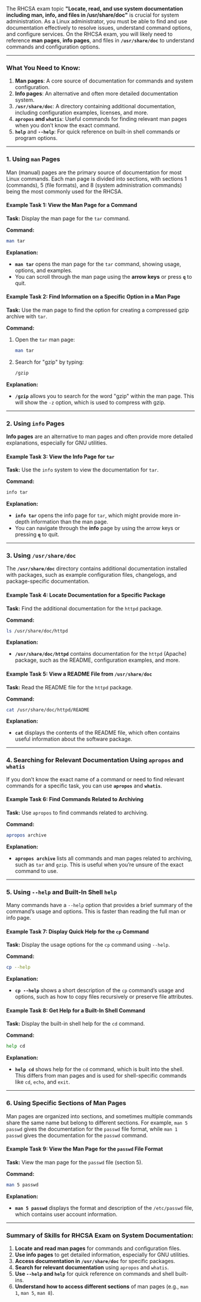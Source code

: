 The RHCSA exam topic **"Locate, read, and use system documentation including man, info, and files in /usr/share/doc"** is crucial for system administration. As a Linux administrator, you must be able to find and use documentation effectively to resolve issues, understand command options, and configure services. On the RHCSA exam, you will likely need to reference **man pages**, **info pages**, and files in **`/usr/share/doc`** to understand commands and configuration options.

---

### **What You Need to Know:**
1. **Man pages**: A core source of documentation for commands and system configuration.
2. **Info pages**: An alternative and often more detailed documentation system.
3. **`/usr/share/doc`**: A directory containing additional documentation, including configuration examples, licenses, and more.
4. **`apropos` and `whatis`**: Useful commands for finding relevant man pages when you don’t know the exact command.
5. **`help`** and **`--help`**: For quick reference on built-in shell commands or program options.

---

### **1. Using `man` Pages**

Man (manual) pages are the primary source of documentation for most Linux commands. Each man page is divided into sections, with sections 1 (commands), 5 (file formats), and 8 (system administration commands) being the most commonly used for the RHCSA.

#### **Example Task 1: View the Man Page for a Command**

**Task:** Display the man page for the `tar` command.

**Command:**
```bash
man tar
```

**Explanation:**
- **`man tar`** opens the man page for the `tar` command, showing usage, options, and examples.
- You can scroll through the man page using the **arrow keys** or press **`q`** to quit.

#### **Example Task 2: Find Information on a Specific Option in a Man Page**

**Task:** Use the man page to find the option for creating a compressed gzip archive with `tar`.

**Command:**
1. Open the `tar` man page:
   ```bash
   man tar
   ```
2. Search for "gzip" by typing:
   ```bash
   /gzip
   ```

**Explanation:**
- **`/gzip`** allows you to search for the word "gzip" within the man page. This will show the `-z` option, which is used to compress with gzip.

---

### **2. Using `info` Pages**

**Info pages** are an alternative to man pages and often provide more detailed explanations, especially for GNU utilities.

#### **Example Task 3: View the Info Page for `tar`**

**Task:** Use the `info` system to view the documentation for `tar`.

**Command:**
```bash
info tar
```

**Explanation:**
- **`info tar`** opens the info page for `tar`, which might provide more in-depth information than the man page.
- You can navigate through the **info** page by using the arrow keys or pressing **`q`** to quit.

---

### **3. Using `/usr/share/doc`**

The **`/usr/share/doc`** directory contains additional documentation installed with packages, such as example configuration files, changelogs, and package-specific documentation.

#### **Example Task 4: Locate Documentation for a Specific Package**

**Task:** Find the additional documentation for the `httpd` package.

**Command:**
```bash
ls /usr/share/doc/httpd
```

**Explanation:**
- **`/usr/share/doc/httpd`** contains documentation for the `httpd` (Apache) package, such as the README, configuration examples, and more.

#### **Example Task 5: View a README File from `/usr/share/doc`**

**Task:** Read the README file for the `httpd` package.

**Command:**
```bash
cat /usr/share/doc/httpd/README
```

**Explanation:**
- **`cat`** displays the contents of the README file, which often contains useful information about the software package.

---

### **4. Searching for Relevant Documentation Using `apropos` and `whatis`**

If you don’t know the exact name of a command or need to find relevant commands for a specific task, you can use **`apropos`** and **`whatis`**.

#### **Example Task 6: Find Commands Related to Archiving**

**Task:** Use `apropos` to find commands related to archiving.

**Command:**
```bash
apropos archive
```

**Explanation:**
- **`apropos archive`** lists all commands and man pages related to archiving, such as `tar` and `gzip`. This is useful when you’re unsure of the exact command to use.

---

### **5. Using `--help` and Built-In Shell `help`**

Many commands have a `--help` option that provides a brief summary of the command’s usage and options. This is faster than reading the full man or info page.

#### **Example Task 7: Display Quick Help for the `cp` Command**

**Task:** Display the usage options for the `cp` command using `--help`.

**Command:**
```bash
cp --help
```

**Explanation:**
- **`cp --help`** shows a short description of the `cp` command’s usage and options, such as how to copy files recursively or preserve file attributes.

#### **Example Task 8: Get Help for a Built-In Shell Command**

**Task:** Display the built-in shell help for the `cd` command.

**Command:**
```bash
help cd
```

**Explanation:**
- **`help cd`** shows help for the `cd` command, which is built into the shell. This differs from man pages and is used for shell-specific commands like `cd`, `echo`, and `exit`.

---

### **6. Using Specific Sections of Man Pages**

Man pages are organized into sections, and sometimes multiple commands share the same name but belong to different sections. For example, `man 5 passwd` gives the documentation for the `passwd` file format, while `man 1 passwd` gives the documentation for the `passwd` command.

#### **Example Task 9: View the Man Page for the `passwd` File Format**

**Task:** View the man page for the `passwd` file (section 5).

**Command:**
```bash
man 5 passwd
```

**Explanation:**
- **`man 5 passwd`** displays the format and description of the `/etc/passwd` file, which contains user account information.

---

### **Summary of Skills for RHCSA Exam on System Documentation:**
1. **Locate and read man pages** for commands and configuration files.
2. **Use info pages** to get detailed information, especially for GNU utilities.
3. **Access documentation in `/usr/share/doc`** for specific packages.
4. **Search for relevant documentation** using `apropos` and `whatis`.
5. **Use `--help` and `help`** for quick reference on commands and shell built-ins.
6. **Understand how to access different sections** of man pages (e.g., `man 1`, `man 5`, `man 8`).
